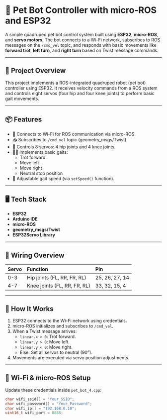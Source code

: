 # 🐾 Pet Bot Controller with micro-ROS and ESP32

A simple quadruped pet bot control system built using **ESP32**, **micro-ROS**, and **servo motors**. The bot connects to a Wi-Fi network, subscribes to ROS messages on the `/cmd_vel` topic, and responds with basic movements like **forward trot**, **left turn**, and **right turn** based on Twist message commands.

---

## 📜 Project Overview

This project implements a ROS-integrated quadruped robot (pet bot) controller using ESP32. It receives velocity commands from a ROS system and controls eight servos (four hip and four knee joints) to perform basic gait movements.

---

## 📦 Features

- 📡 Connects to Wi-Fi for ROS communication via micro-ROS.
- 📥 Subscribes to `/cmd_vel` topic (geometry_msgs/Twist).
- 🦿 Controls 8 servos: 4 hip joints and 4 knee joints.
- 🏃‍♂️ Implements basic gaits:
  - Trot forward
  - Move left
  - Move right
  - Neutral stop position
- 🔄 Adjustable gait speed (via `setSpeed()` function).

---

## 🖥️ Tech Stack

- **ESP32**
- **Arduino IDE**
- **micro-ROS**
- **geometry_msgs/Twist**
- **ESP32Servo Library**

---

## 📌 Wiring Overview

| Servo | Function          | Pin |
|:-------|:------------------|:-----|
| 0-3     | Hip joints (FL, RR, FR, RL) | 25, 26, 27, 14 |
| 4-7     | Knee joints (FL, RR, FR, RL) | 33, 32, 15, 4 |

---

## 🚀 How It Works

1. ESP32 connects to the Wi-Fi network using credentials.
2. micro-ROS initializes and subscribes to `/cmd_vel`.
3. When a Twist message arrives:
   - `linear.x > 0`: Trot forward.
   - `linear.y > 0`: Move left.
   - `linear.y < 0`: Move right.
   - Else: Set all servos to neutral (90°).
4. Movements are executed via servo position adjustments.

---

## 📶 Wi-Fi & micro-ROS Setup

Update these credentials inside `pet_bot_4.cpp`:

```cpp
char wifi_ssid[] = "Your_SSID";
char wifi_password[] = "Your_Password";
char wifi_ip[] = "192.168.0.10";
uint16_t wifi_port = 8888;
